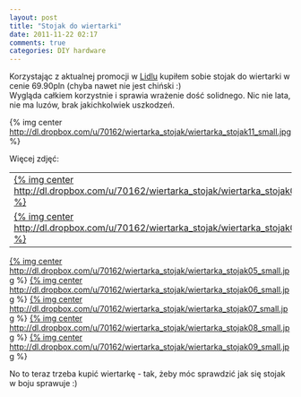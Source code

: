 ```yaml
---
layout: post
title: "Stojak do wiertarki"
date: 2011-11-22 02:17
comments: true
categories: DIY hardware
---
```

Korzystając z aktualnej promocji w [Lidlu](http://www.lidl.pl/) kupiłem sobie stojak do wiertarki w cenie 69.90pln (chyba nawet nie jest chiński :)  
Wygląda całkiem korzystnie i sprawia wrażenie dość solidnego. Nic nie lata, nie ma luzów, brak jakichkolwiek uszkodzeń.  

{% img center http://dl.dropbox.com/u/70162/wiertarka_stojak/wiertarka_stojak11_small.jpg %}

<!-- more -->
<script type="text/javascript" src="{{ root_url }}/javascripts/jquery.js"></script>
<script type="text/javascript" src="{{ root_url }}/javascripts/jquery.lightbox.js"></script>

<link rel="stylesheet" type="text/css" href="/stylesheets/jquery.lightbox-0.5.css" media="screen" />

<script type="text/javascript">
jQuery.noConflict();

jQuery(function() {
    jQuery('a.lightbox').lightBox({
	imageLoading: '/images/lightbox-ico-loading.gif',
	imageBtnPrev: '/images/lightbox-btn-prev.gif',
	imageBtnNext: '/images/lightbox-btn-next.gif',
	imageBtnClose: '/images/lightbox-btn-close.gif',
	imageBlank: '/images/lightbox-blank.gif'
	});
});
</script>

Więcej zdjęć:  
<table width="100%">
    <tr>
        <td><a href="http://dl.dropbox.com/u/70162/wiertarka_stojak/wiertarka_stojak01.jpg" class="lightbox">{% img center http://dl.dropbox.com/u/70162/wiertarka_stojak/wiertarka_stojak01_small.jpg %}</a></td>
        <td><a href="http://dl.dropbox.com/u/70162/wiertarka_stojak/wiertarka_stojak02.jpg" class="lightbox">{% img center http://dl.dropbox.com/u/70162/wiertarka_stojak/wiertarka_stojak02_small.jpg %}</a></td>
    </tr>
    <tr>
        <td><a href="http://dl.dropbox.com/u/70162/wiertarka_stojak/wiertarka_stojak03.jpg" class="lightbox">{% img center http://dl.dropbox.com/u/70162/wiertarka_stojak/wiertarka_stojak03_small.jpg %}</a</td>
        <td><a href="http://dl.dropbox.com/u/70162/wiertarka_stojak/wiertarka_stojak10.jpg" class="lightbox">{% img center http://dl.dropbox.com/u/70162/wiertarka_stojak/wiertarka_stojak10_small.jpg %}</a></td>
    </tr>
</table>


<a href="http://dl.dropbox.com/u/70162/wiertarka_stojak/wiertarka_stojak05.jpg" class="lightbox">{% img center http://dl.dropbox.com/u/70162/wiertarka_stojak/wiertarka_stojak05_small.jpg %}</a>
<a href="http://dl.dropbox.com/u/70162/wiertarka_stojak/wiertarka_stojak06.jpg" class="lightbox">{% img center http://dl.dropbox.com/u/70162/wiertarka_stojak/wiertarka_stojak06_small.jpg %}</a>
<a href="http://dl.dropbox.com/u/70162/wiertarka_stojak/wiertarka_stojak07.jpg" class="lightbox">{% img center http://dl.dropbox.com/u/70162/wiertarka_stojak/wiertarka_stojak07_small.jpg %}</a>
<a href="http://dl.dropbox.com/u/70162/wiertarka_stojak/wiertarka_stojak08.jpg" class="lightbox">{% img center http://dl.dropbox.com/u/70162/wiertarka_stojak/wiertarka_stojak08_small.jpg %}</a>
<a href="http://dl.dropbox.com/u/70162/wiertarka_stojak/wiertarka_stojak09.jpg" class="lightbox">{% img center http://dl.dropbox.com/u/70162/wiertarka_stojak/wiertarka_stojak09_small.jpg %}</a>

No to teraz trzeba kupić wiertarkę - tak, żeby móc sprawdzić jak się stojak w boju sprawuje :)
